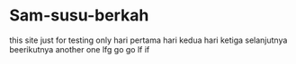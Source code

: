 # Sam-susu-berkah
this site just for testing only
hari pertama 
hari kedua
hari ketiga
selanjutnya
beerikutnya
another one
lfg
go
go
lf
if
